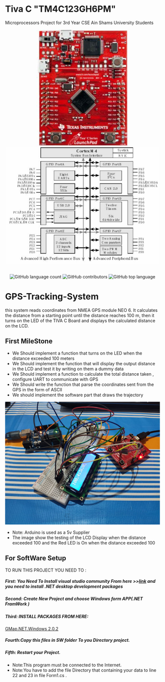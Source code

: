 # Tiva C "TM4C123GH6PM"
Microprocessors Project for 3rd Year CSE Ain Shams University Students 


<div align="center">
<img src="https://github.com/Salmasherif33/GPS-Tracking-System/blob/main/images/tiva.jpg" width="300" height="380" >   
<img src="https://github.com/Salmasherif33/GPS-Tracking-System/blob/main/images/conf.png" width="500" height="380" >  
<br>
<br>
  
![GitHub language count](https://img.shields.io/github/languages/count/Salmasherif33/GPS-Tracking-System?color=%2300&logo=GitHub)
![GitHub contributors](https://img.shields.io/github/contributors/Salmasherif33/GPS-Tracking-System?color=%2300&logo=GitHub)
![GitHub top language](https://img.shields.io/github/languages/top/Salmasherif33/GPS-Tracking-System?color=%2300)    
  
  
</div>  
  

# GPS-Tracking-System

this system reads coordinates from  NMEA GPS module NEO 6. It calculates the distance from a starting point until the distance reaches 100 m, then it turns on the LED of the TIVA C Board and displays the calculated distance on the LCD.

## First MileStone
- We Should implement a function that turns on the LED when the distance exceeded 100 meters
- We Should implement the function that will display the output distance in the LCD and test it by writing on them a dummy data
- We Should implement a function to calculate the total distance taken , configure UART to communicate with GPS
- We Should write the function that parse the coordinates sent from the GPS in the form of ASCII
- We should implement the software part that draws the trajectory  


<div align="center">
<img src="https://github.com/Salmasherif33/GPS-Tracking-System/blob/main/images/first_mile_stone.jpeg" width="650" height="400" >  
</div>

- Note: Arduino is used as a 5v Supplier 
- The image show the testing of the LCD Display when the distance exceeded 100 and the Red LED is On when the distance exceeded 100


## For SoftWare Setup  

TO RUN THIS PROJECT YOU NEED TO :
##### First: You Need To Install visual studio community From here >>[link](https://visualstudio.microsoft.com/vs/community/) and you need to install .NET desktop development packages
##### Second: Create New Project and choose Windows form APP(.NET FramWork )
##### Third: INSTALL PACKAGES FROM HERE:
[GMap.NET.Windows 2.0.2](https://www.nuget.org/packages/GMap.NET.Windows/2.0.2?_src=template)
##### Fourth:Copy this files in SW folder To you Directory project.
##### Fifth: Restart your Project.

- Note:This program must be connected to the Internet.
- Note:You have to add the file Directory that containing your data to line 22 and 23 in file Form1.cs .
